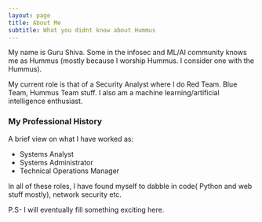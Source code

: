```yaml
---
layout: page
title: About Me
subtitle: What you didnt know about Hummus
---
```


My name is Guru Shiva. Some in the infosec and ML/AI community knows me as Hummus (mostly because I worship Hummus. I consider one with the Hummus).

My current role is that of a Security Analyst where I do Red Team. Blue Team, Hummus Team stuff. I also am a machine learning/artificial intelligence enthusiast.


### My Professional History

A brief view on what I have worked as:

- Systems Analyst
- Systems Administrator
- Technical Operations Manager


In all of these roles, I have found myself to dabble in code( Python and web stuff mostly), network security etc.

P.S- I will eventually fill something exciting here.